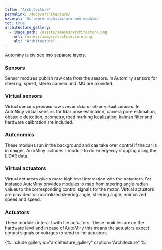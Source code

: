 ```yaml
---
title: "Architecture"
permalink: /docs/architecture/
excerpt: "Software architecture and modules"
toc: true
architecture_gallery:
  - image_path: /assets/images/architecture.png
    url: /assets/images/architecture.png
    alt: "Architecture"
---
```


Autominy is divided into separate layers.

### Sensors
Sensor modules publish raw data from the sensors. In Autominy sensors for steering, speed, stereo camera and IMU are provided.
### Virtual sensors
Virtual sensors process raw sensor data or other virtual sensors. In AutoMiny virtual sensors for lidar pose estimation, camera pose estimation, obstacle detection, odometry, road marking localization, kalman filter and hardware calibration are included.
### Autonomics
These modules run in the background and can take over control if the car is in danger. AutoMiny includes a module to do emergency stopping using the LiDAR data.

### Virtual actuators
Virtual actuators give a more high level interaction with the actuators. For instance AutoMiny provides modules to map from steering angle radian values to the corresponding control signals for the motor. Virtual actuators are provided for normalized steering angle, steering angle, normalized speed and speed.

### Actuators
These modules interact with the actuators. These modules are on the hardware level and in case of AutoMiny this means the actuators expect control signals or voltages to send to the actuators.

{% include gallery id="architecture_gallery" caption="Architecture" %}
